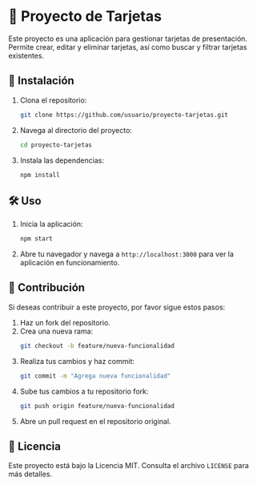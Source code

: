 # 🎴 Proyecto de Tarjetas

Este proyecto es una aplicación para gestionar tarjetas de presentación. Permite crear, editar y eliminar tarjetas, así como buscar y filtrar tarjetas existentes.

## 🚀 Instalación

1. Clona el repositorio:
   ```bash
   git clone https://github.com/usuario/proyecto-tarjetas.git
   ```
2. Navega al directorio del proyecto:
   ```bash
   cd proyecto-tarjetas
   ```
3. Instala las dependencias:
   ```bash
   npm install
   ```

## 🛠️ Uso

1. Inicia la aplicación:
   ```bash
   npm start
   ```
2. Abre tu navegador y navega a `http://localhost:3000` para ver la aplicación en funcionamiento.

## 🤝 Contribución

Si deseas contribuir a este proyecto, por favor sigue estos pasos:

1. Haz un fork del repositorio.
2. Crea una nueva rama:
   ```bash
   git checkout -b feature/nueva-funcionalidad
   ```
3. Realiza tus cambios y haz commit:
   ```bash
   git commit -m "Agrega nueva funcionalidad"
   ```
4. Sube tus cambios a tu repositorio fork:
   ```bash
   git push origin feature/nueva-funcionalidad
   ```
5. Abre un pull request en el repositorio original.

## 📄 Licencia

Este proyecto está bajo la Licencia MIT. Consulta el archivo `LICENSE` para más detalles.
